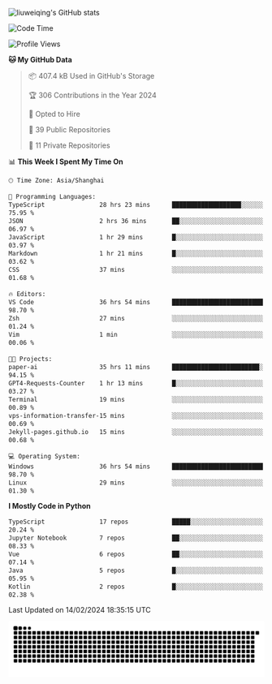 ![liuweiqing's GitHub stats](https://github-readme-stats.vercel.app/api?username=14790897&show_icons=true&locale=cn&include_all_commits=true&count_private=true)

<!--START_SECTION:waka-->
![Code Time](http://img.shields.io/badge/Code%20Time-760%20hrs%2041%20mins-blue)

![Profile Views](http://img.shields.io/badge/Profile%20Views-0-blue)

**🐱 My GitHub Data** 

> 📦 407.4 kB Used in GitHub's Storage 
 > 
> 🏆 306 Contributions in the Year 2024
 > 
> 💼 Opted to Hire
 > 
> 📜 39 Public Repositories 
 > 
> 🔑 11 Private Repositories 
 > 
📊 **This Week I Spent My Time On** 

```text
🕑︎ Time Zone: Asia/Shanghai

💬 Programming Languages: 
TypeScript               28 hrs 23 mins      ███████████████████░░░░░░   75.95 % 
JSON                     2 hrs 36 mins       ██░░░░░░░░░░░░░░░░░░░░░░░   06.97 % 
JavaScript               1 hr 29 mins        █░░░░░░░░░░░░░░░░░░░░░░░░   03.97 % 
Markdown                 1 hr 21 mins        █░░░░░░░░░░░░░░░░░░░░░░░░   03.62 % 
CSS                      37 mins             ░░░░░░░░░░░░░░░░░░░░░░░░░   01.68 % 

🔥 Editors: 
VS Code                  36 hrs 54 mins      █████████████████████████   98.70 % 
Zsh                      27 mins             ░░░░░░░░░░░░░░░░░░░░░░░░░   01.24 % 
Vim                      1 min               ░░░░░░░░░░░░░░░░░░░░░░░░░   00.06 % 

🐱‍💻 Projects: 
paper-ai                 35 hrs 11 mins      ████████████████████████░   94.15 % 
GPT4-Requests-Counter    1 hr 13 mins        █░░░░░░░░░░░░░░░░░░░░░░░░   03.27 % 
Terminal                 19 mins             ░░░░░░░░░░░░░░░░░░░░░░░░░   00.89 % 
vps-information-transfer-15 mins             ░░░░░░░░░░░░░░░░░░░░░░░░░   00.69 % 
Jekyll-pages.github.io   15 mins             ░░░░░░░░░░░░░░░░░░░░░░░░░   00.68 % 

💻 Operating System: 
Windows                  36 hrs 54 mins      █████████████████████████   98.70 % 
Linux                    29 mins             ░░░░░░░░░░░░░░░░░░░░░░░░░   01.30 % 
```

**I Mostly Code in Python** 

```text
TypeScript               17 repos            █████░░░░░░░░░░░░░░░░░░░░   20.24 % 
Jupyter Notebook         7 repos             ██░░░░░░░░░░░░░░░░░░░░░░░   08.33 % 
Vue                      6 repos             ██░░░░░░░░░░░░░░░░░░░░░░░   07.14 % 
Java                     5 repos             █░░░░░░░░░░░░░░░░░░░░░░░░   05.95 % 
Kotlin                   2 repos             █░░░░░░░░░░░░░░░░░░░░░░░░   02.38 % 
```




 Last Updated on 14/02/2024 18:35:15 UTC
<!--END_SECTION:waka-->

<picture>
  <source media="(prefers-color-scheme: dark)" srcset="https://raw.githubusercontent.com/14790897/14790897/output/github-contribution-grid-snake-dark.svg" />
  <source media="(prefers-color-scheme: light)" srcset="https://raw.githubusercontent.com/14790897/14790897/output/github-contribution-grid-snake.svg" />
  <img alt="github-snake" src="https://raw.githubusercontent.com/14790897/14790897/output/github-contribution-grid-snake.svg" />
</picture>
